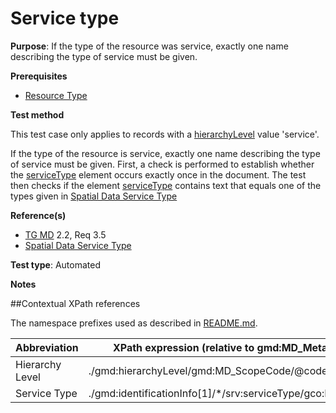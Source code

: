 # Service type

**Purpose**: If the type of the resource was service, exactly one name describing the type of service must be given.

**Prerequisites**

* [Resource Type](http://inspire.ec.europa.eu/id/ats/metadata/2.0/sds/resource-type)

**Test method**

This test case only applies to records with a [hierarchyLevel](#hierarchyLevel) value 'service'.

If the type of the resource is service, exactly one name describing the type of service must be given.
First, a check is performed to establish whether the [serviceType](#serviceType) element occurs exactly once in the document. The test then checks if the element [serviceType](#serviceType) contains text that equals one of
the types given in [Spatial Data Service Type](http://inspire.ec.europa.eu/metadata-codelist/SpatialDataServiceType/SpatialDataServiceType.es.xml)

**Reference(s)**

* [TG MD](http://inspire.ec.europa.eu/id/ats/metadata/2.0/sds/README#ref_TG_MD) 2.2, Req 3.5
* [Spatial Data Service Type](http://inspire.ec.europa.eu/metadata-codelist/SpatialDataServiceType/SpatialDataServiceType.es.xml)

**Test type**: Automated

**Notes**

##Contextual XPath references

The namespace prefixes used as described in [README.md](http://inspire.ec.europa.eu/id/ats/metadata/2.0/sds/README#namespaces).

Abbreviation                                   |  XPath expression (relative to gmd:MD_Metadata)
-----------------------------------------------| -------------------------------------------------------------------------
<a name="hierarchyLevel"></a> Hierarchy Level | ./gmd:hierarchyLevel/gmd:MD_ScopeCode/@codeListValue
<a name="serviceType"> Service Type </a>   | ./gmd:identificationInfo[1]/\*/srv:serviceType/gco:LocalName
